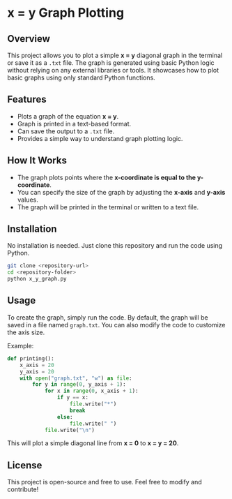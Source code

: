 
# x = y Graph Plotting

## Overview

This project allows you to plot a simple **x = y** diagonal graph in the terminal or save it as a `.txt` file. The graph is generated using basic Python logic without relying on any external libraries or tools. It showcases how to plot basic graphs using only standard Python functions.

## Features

- Plots a graph of the equation **x = y**.
- Graph is printed in a text-based format.
- Can save the output to a `.txt` file.
- Provides a simple way to understand graph plotting logic.

## How It Works

- The graph plots points where the **x-coordinate is equal to the y-coordinate**.
- You can specify the size of the graph by adjusting the **x-axis** and **y-axis** values.
- The graph will be printed in the terminal or written to a text file.

## Installation

No installation is needed. Just clone this repository and run the code using Python.

```bash
git clone <repository-url>
cd <repository-folder>
python x_y_graph.py
```

## Usage

To create the graph, simply run the code. By default, the graph will be saved in a file named `graph.txt`. You can also modify the code to customize the axis size.

Example:

```python
def printing():
    x_axis = 20
    y_axis = 20
    with open("graph.txt", "w") as file:
        for y in range(0, y_axis + 1):
            for x in range(0, x_axis + 1):
                if y == x:
                    file.write("*")
                    break
                else:
                    file.write(" ")
            file.write("\n")
```

This will plot a simple diagonal line from **x = 0** to **x = y = 20**.

## License

This project is open-source and free to use. Feel free to modify and contribute!

